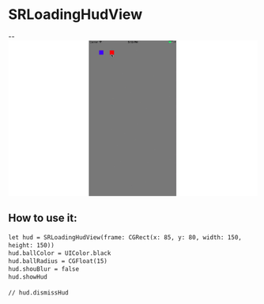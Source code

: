 # SRLoadingHudView

-- ![](./SRLoadingHubView.gif)


## How to use it:
	let hud = SRLoadingHudView(frame: CGRect(x: 85, y: 80, width: 150, height: 150))
	hud.ballColor = UIColor.black
	hud.ballRadius = CGFloat(15)
	hud.shouBlur = false
	hud.showHud
	
	// hud.dismissHud